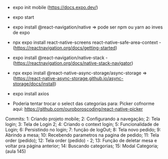 - expo init mobile (https://docs.expo.dev/)

- expo start
- expo install @react-navigation/native => pode ser npm ou yarn ao inves de expo
- npx expo install react-native-screens react-native-safe-area-context - (https://reactnavigation.org/docs/getting-started)
- expo install @react-navigation/native-stack -(https://reactnavigation.org/docs/native-stack-navigator)
- npx expo install @react-native-async-storage/async-storage => (https://react-native-async-storage.github.io/async-storage/docs/install)
- expo install axios

- Poderia tentar trocar o select das categorias para: Picker cofnorme aqui: https://github.com/ouroboroscoding/react-native-picker


Commits:
1: Criando projeto mobile;
2: Configurando a navegação;
2: Tela login;
3: Tela de Login 2;
4: Criando o context login;
5: Funcionalidade de Login;
6: Persistindo no login;
7: função de logOut;
8: Tela novo pedido;
9: Abrindo a mesa;
10: Recebendo parametros na pagina de pedido;
11: Tela order (pedido);
12: Tela order (pedido) - 2;
13: Função de deletar mesa e voltar pra página anterior;
14: Buscando categorias;
15: Modal Categoria; (aula 145)